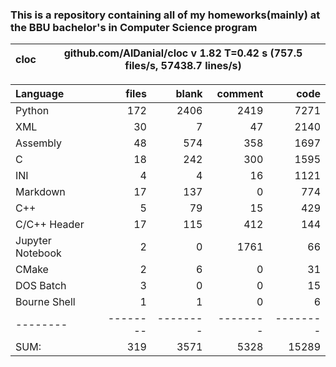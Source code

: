 ### This is a repository containing all of my homeworks(mainly) at the BBU bachelor's in Computer Science program


cloc|github.com/AlDanial/cloc v 1.82  T=0.42 s (757.5 files/s, 57438.7 lines/s)
--- | ---

Language|files|blank|comment|code
:-------|-------:|-------:|-------:|-------:
Python|172|2406|2419|7271
XML|30|7|47|2140
Assembly|48|574|358|1697
C|18|242|300|1595
INI|4|4|16|1121
Markdown|17|137|0|774
C++|5|79|15|429
C/C++ Header|17|115|412|144
Jupyter Notebook|2|0|1761|66
CMake|2|6|0|31
DOS Batch|3|0|0|15
Bourne Shell|1|1|0|6
--------|--------|--------|--------|--------
SUM:|319|3571|5328|15289

